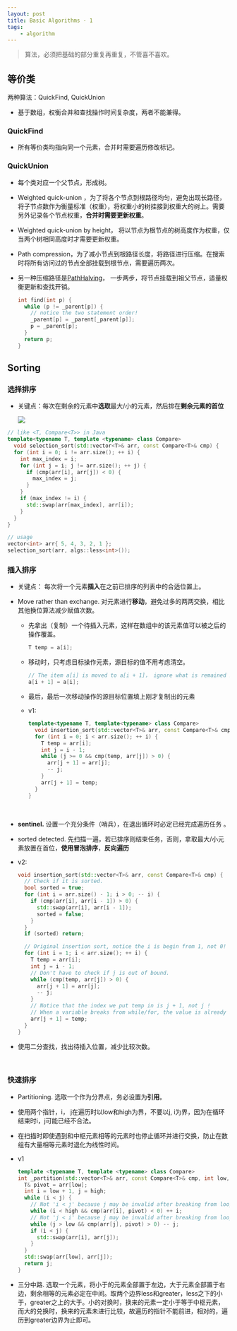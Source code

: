 ```yaml
---
layout: post
title: Basic Algorithms - 1
tags: 
    - algorithm
---
```


> 算法，必须把基础的部分重复再重复，不管喜不喜欢。



## 等价类

两种算法：QuickFind, QuickUnion

- 基于数组，权衡合并和查找操作时间复杂度，两者不能兼得。

### QuickFind

- 所有等价类均指向同一个元素，合并时需要遍历修改标记。

### QuickUnion

- 每个类对应一个父节点，形成树。

- Weighted quick-union  ，为了将各个节点到根路径均匀，避免出现长路径，将子节点数作为衡量标准（权重），将权重小的树挂接到权重大的树上。需要另外记录各个节点权重，**合并时需要更新权重**。

- Weighted quick-union by height， 将以节点为根节点的树高度作为权重，仅当两个树相同高度时才需要更新权重。

- Path compression，为了减小节点到根路径长度，将路径进行压缩。在搜索时将所有访问过的节点全部挂载到根节点，需要遍历两次。

- 另一种压缩路径是[PathHalving](http://algs4.cs.princeton.edu/15uf/WeightedQuickUnionPathHalvingUF.java.html)， 一步两步，将节点挂载到祖父节点，适量权衡更新和查找开销。

  ```c++
  int find(int p) {
    while (p != _parent[p]) {
      // notice the two statement order!
      _parent[p] = _parent[_parent[p]];
      p = _parent[p];
    }
    return p;
  }
  ```




## Sorting

### 选择排序

- 关键点：每次在剩余的元素中**选取**最大/小的元素，然后排在**剩余元素的首位**

  ![](http://algs4.cs.princeton.edu/21elementary/images/selection.png)

```c++
// like <T, Compare<T>> in Java
template<typename T, template <typename> class Compare>
  void selection_sort(std::vector<T>& arr, const Compare<T>& cmp) {
  for (int i = 0; i != arr.size(); ++ i) {
    int max_index = i;
    for (int j = i; j != arr.size(); ++ j) {
      if (cmp(arr[i], arr[j]) < 0) {
        max_index = j;
      }
    }
    if (max_index != i) {
      std::swap(arr[max_index], arr[i]);
    }
  }
}

// usage
vector<int> arr{ 5, 4, 3, 2, 1 };
selection_sort(arr, algs::less<int>());
```



### 插入排序

- 关键点： 每次将一个元素**插入**在之前已排序的列表中的合适位置上。

- Move rather than exchange. 对元素进行**移动**，避免过多的两两交换，相比其他换位算法减少赋值次数。

  - 先拿出（复制）一个待插入元素，这样在数组中的该元素值可以被之后的操作覆盖。

    ```c++
    T temp = a[i];
    ```

  - 移动时，只考虑目标操作元素，源目标的值不用考虑清空。

    ```c++
    // The item a[i] is moved to a[i + 1]， ignore what is remained in a[i]
    a[i + 1] = a[i];  
    ```

  - 最后，最后一次移动操作的源目标位置填上刚才复制出的元素

  - v1: 

    ```c++
    template<typename T, template<typename> class Compare>
      void insertion_sort(std::vector<T>& arr, const Compare<T>& cmp) {
      for (int i = 0; i < arr.size(); ++ i) {
        T temp = arr[i];
        int j = i - 1;
        while (j >= 0 && cmp(temp, arr[j]) > 0) {
          arr[j + 1] = arr[j];
          -- j;
        }
        arr[j + 1] = temp;
      }
    }
    ```

    ​

- **sentinel.** 设置一个充分条件（哨兵），在退出循环时必定已经完成遍历任务 。

- sorted detected. 先扫描一遍，若已排序则结束任务，否则，拿取最大/小元素放置在首位，**使用冒泡排序**，**反向遍历**

- v2: 

  ```c++
  void insertion_sort(std::vector<T>& arr, const Compare<T>& cmp) {
    // Check if it is sorted.
    bool sorted = true;
    for (int i = arr.size() - 1; i > 0; -- i) {
      if (cmp(arr[i], arr[i - 1]) > 0) {
        std::swap(arr[i], arr[i - 1]);
        sorted = false;
      }
    }
    if (sorted) return;

    // Original insertion sort, notice the i is begin from 1, not 0!
    for (int i = 1; i < arr.size(); ++ i) {
      T temp = arr[i];
      int j = i - 1;
      // Don't have to check if j is out of bound.
      while (cmp(temp, arr[j]) > 0) {
        arr[j + 1] = arr[j];
        -- j;
      }
      // Notice that the index we put temp in is j + 1, not j ! 
      // When a variable breaks from while/for, the value is already invalid
      arr[j + 1] = temp;
    }
  }
  ```

- 使用二分查找，找出待插入位置，减少比较次数。

  ​

### 快速排序

- Partitioning. 选取一个作为分界点，务必设置为**引用**。

- 使用两个指针，i， j在遍历时以low和high为界，不要以j, i为界，因为在循环结束时i，j可能已经不合法。

- 在扫描时即使遇到和中枢元素相等的元素时也停止循环并进行交换，防止在数组有大量相等元素时退化为线性时间。

- v1

  ```c++
  template <typename T, template <typename> class Compare>
  int _partition(std::vector<T>& arr, const Compare<T>& cmp, int low, int high) {
    T& pivot = arr[low];
    int i = low + 1, j = high;
    while (i < j) {
      // Not 'i < j' because j may be invalid after breaking from loop
      while (i < high && cmp(arr[i], pivot) < 0) ++ i;
      // Not 'j < i' because j may be invalid after breaking from loop
      while (j > low && cmp(arr[j], pivot) > 0) -- j;
      if (i < j) {
        std::swap(arr[i], arr[j]);
      }
    }
    std::swap(arr[low], arr[j]);
    return j;
  }
  ```

- 三分中路. 选取一个元素，将小于的元素全部置于左边，大于元素全部置于右边，剩余相等的元素必定在中间。取两个边界less和greater，less之下的小于，greater之上的大于。小的对换时，换来的元素一定小于等于中枢元素，而大的兑换时，换来的元素未进行比较，故遍历的指针不能前进，相对的，遍历到greater边界为止即可。